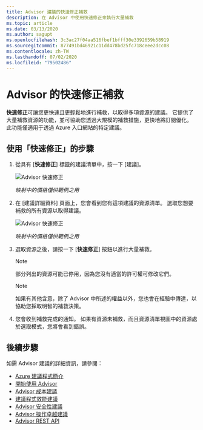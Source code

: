 ```yaml
---
title: Advisor 建議的快速修正補救
description: 在 Advisor 中使用快速修正來執行大量補救
ms.topic: article
ms.date: 03/13/2020
ms.author: sagupt
ms.openlocfilehash: 3c3ac27f04aa516fbef1bfff30e3392659b58919
ms.sourcegitcommit: 877491bd46921c11dd478bd25fc718ceee2dcc08
ms.contentlocale: zh-TW
ms.lasthandoff: 07/02/2020
ms.locfileid: "79502486"
---
```

# <a name="quick-fix-remediation-for-advisor"></a>Advisor 的快速修正補救
**快速修正**可讓您更快速且更輕鬆地進行補救，以取得多項資源的建議。 它提供了大量補救資源的功能，並可協助您透過大規模的補救措施，更快地將訂閱優化。
此功能僅適用于透過 Azure 入口網站的特定建議。


## <a name="steps-to-use-quick-fix"></a>使用「快速修正」的步驟

1. 從具有 [**快速修正**] 標籤的建議清單中，按一下 [建議]。

   ![Advisor 快速修正](./media/quick-fix-1.png)
   
   *映射中的價格僅供範例之用*

2. 在 [建議詳細資料] 頁面上，您會看到您有這項建議的資源清單。 選取您想要補救的所有資源以取得建議。

   ![Advisor 快速修正](./media/quick-fix-2.png)
   
   *映射中的價格僅供範例之用*

3. 選取資源之後，請按一下 [**快速修正**] 按鈕以進行大量補救。

   > [!NOTE]
   > 部分列出的資源可能已停用，因為您沒有適當的許可權可修改它們。
   
   > [!NOTE]
   > 如果有其他含意，除了 Advisor 中所述的權益以外，您也會在經驗中傳達，以協助您採取明智的補救決策。
   
4. 您會收到補救完成的通知。 如果有資源未補救，而且資源清單視圖中的資源處於選取模式，您將會看到錯誤。  


## <a name="next-steps"></a>後續步驟

如需 Advisor 建議的詳細資訊，請參閱：
* [Azure 建議程式簡介](advisor-overview.md)
* [開始使用 Advisor](advisor-get-started.md)
* [Advisor 成本建議](advisor-cost-recommendations.md)
* [建議程式效能建議](advisor-performance-recommendations.md)
* [Advisor 安全性建議](advisor-security-recommendations.md)
* [Advisor 操作卓越建議](advisor-operational-excellence-recommendations.md)
* [Advisor REST API](https://docs.microsoft.com/rest/api/advisor/)
